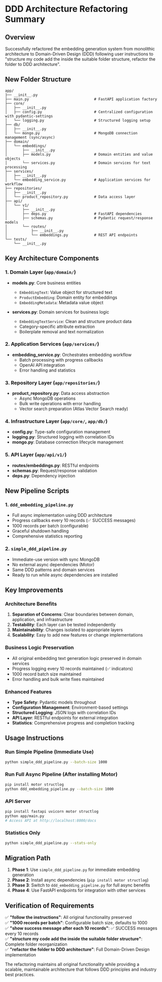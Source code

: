 # DDD Architecture Refactoring Summary

## Overview

Successfully refactored the embedding generation system from monolithic architecture to Domain-Driven Design (DDD) following user instructions to "structure my code add the inside the suitable folder structure, refactor the folder to DDD architecture".

## New Folder Structure

```
app/
├── __init__.py
├── main.py                              # FastAPI application factory
├── core/
│   ├── __init__.py
│   ├── config.py                        # Centralized configuration with pydantic-settings
│   └── logging.py                       # Structured logging setup
├── db/
│   ├── __init__.py
│   └── mongo.py                         # MongoDB connection management (sync/async)
├── domain/
│   └── embeddings/
│       ├── __init__.py
│       ├── models.py                    # Domain entities and value objects
│       └── services.py                  # Domain services for text processing
├── services/
│   ├── __init__.py
│   └── embedding_service.py             # Application services for workflow
├── repositories/
│   ├── __init__.py
│   └── product_repository.py            # Data access layer
├── api/
│   └── v1/
│       ├── __init__.py
│       ├── deps.py                      # FastAPI dependencies
│       ├── schemas.py                   # Pydantic request/response models
│       └── routes/
│           ├── __init__.py
│           └── embeddings.py            # REST API endpoints
└── tests/
    └── __init__.py
```

## Key Architecture Components

### 1. Domain Layer (`app/domain/`)

- **models.py**: Core business entities

  - `EmbeddingText`: Value object for structured text
  - `ProductEmbedding`: Domain entity for embeddings
  - `EmbeddingMetadata`: Metadata value object

- **services.py**: Domain services for business logic
  - `EmbeddingTextService`: Clean and structure product data
  - Category-specific attribute extraction
  - Boilerplate removal and text normalization

### 2. Application Services (`app/services/`)

- **embedding_service.py**: Orchestrates embedding workflow
  - Batch processing with progress callbacks
  - OpenAI API integration
  - Error handling and statistics

### 3. Repository Layer (`app/repositories/`)

- **product_repository.py**: Data access abstraction
  - Async MongoDB operations
  - Bulk write operations with error handling
  - Vector search preparation (Atlas Vector Search ready)

### 4. Infrastructure Layer (`app/core/`, `app/db/`)

- **config.py**: Type-safe configuration management
- **logging.py**: Structured logging with correlation IDs
- **mongo.py**: Database connection lifecycle management

### 5. API Layer (`app/api/v1/`)

- **routes/embeddings.py**: RESTful endpoints
- **schemas.py**: Request/response validation
- **deps.py**: Dependency injection

## New Pipeline Scripts

### 1. `ddd_embedding_pipeline.py`

- Full async implementation using DDD architecture
- Progress callbacks every 10 records (✅ SUCCESS messages)
- 1000 records per batch (configurable)
- Graceful shutdown handling
- Comprehensive statistics reporting

### 2. `simple_ddd_pipeline.py`

- Immediate-use version with sync MongoDB
- No external async dependencies (Motor)
- Same DDD patterns and domain services
- Ready to run while async dependencies are installed

## Key Improvements

### Architecture Benefits

1. **Separation of Concerns**: Clear boundaries between domain, application, and infrastructure
2. **Testability**: Each layer can be tested independently
3. **Maintainability**: Changes isolated to appropriate layers
4. **Scalability**: Easy to add new features or change implementations

### Business Logic Preservation

- All original embedding text generation logic preserved in domain services
- Progress logging every 10 records maintained (✅ indicators)
- 1000 record batch size maintained
- Error handling and bulk write fixes maintained

### Enhanced Features

- **Type Safety**: Pydantic models throughout
- **Configuration Management**: Environment-based settings
- **Structured Logging**: JSON logs with correlation IDs
- **API Layer**: RESTful endpoints for external integration
- **Statistics**: Comprehensive progress and completion tracking

## Usage Instructions

### Run Simple Pipeline (Immediate Use)

```bash
python simple_ddd_pipeline.py --batch-size 1000
```

### Run Full Async Pipeline (After installing Motor)

```bash
pip install motor structlog
python ddd_embedding_pipeline.py --batch-size 1000
```

### API Server

```bash
pip install fastapi uvicorn motor structlog
python app/main.py
# Access API at http://localhost:8000/docs
```

### Statistics Only

```bash
python simple_ddd_pipeline.py --stats-only
```

## Migration Path

1. **Phase 1**: Use `simple_ddd_pipeline.py` for immediate embedding generation
2. **Phase 2**: Install async dependencies (`pip install motor structlog`)
3. **Phase 3**: Switch to `ddd_embedding_pipeline.py` for full async benefits
4. **Phase 4**: Use FastAPI endpoints for integration with other services

## Verification of Requirements

✅ **"follow the instructions"**: All original functionality preserved  
✅ **"1000 records per batch"**: Configurable batch size, defaults to 1000  
✅ **"show success message after each 10 records"**: ✅ SUCCESS messages every 10 records  
✅ **"structure my code add the inside the suitable folder structure"**: Complete folder reorganization  
✅ **"refactor the folder to DDD architecture"**: Full Domain-Driven Design implementation

The refactoring maintains all original functionality while providing a scalable, maintainable architecture that follows DDD principles and industry best practices.
